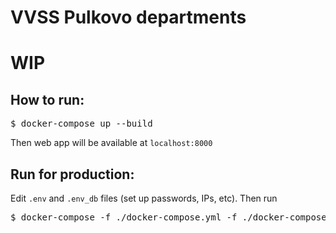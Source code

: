 # VVSS Pulkovo departments

# WIP

## How to run:
<pre>
$ docker-compose up --build
</pre>
Then web app will be available at `localhost:8000`

## Run for production:
Edit `.env` and `.env_db` files (set up passwords, IPs, etc).
Then run 
<pre>
$ docker-compose -f ./docker-compose.yml -f ./docker-compose.prod.yml up --build 
</pre>
